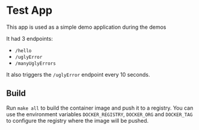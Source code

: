 # Test App

This app is used as a simple demo application during the demos

It had 3 endpoints:
* `/hello`
* `/uglyError`
* `/manyUglyErrors`

It also triggers the `/uglyError` endpoint every 10 seconds.

## Build

Run `make all` to build the container image and push it to a registry.
You can use the environment variables `DOCKER_REGISTRY`, `DOCKER_ORG` and `DOCKER_TAG` to configure the registry where the image will be pushed.
